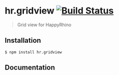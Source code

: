 hr.gridview [![Build Status](https://travis-ci.org/HappyRhino/hr.gridview.png?branch=master)](https://travis-ci.org/HappyRhino/hr.gridview)
=============================

> Grid view for HappyRhino

## Installation

```
$ npm install hr.gridview
```

## Documentation

